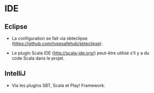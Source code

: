 # IDE

## Eclipse

* La configuration se fait via sbteclipse (https://github.com/typesafehub/sbteclipse).

* Le plugin Scala IDE (http://scala-ide.org/) peut-être utilisé s’il y a du code Scala dans le projet.

## IntelliJ

* Via les plugins SBT, Scala et Play! Framework.
